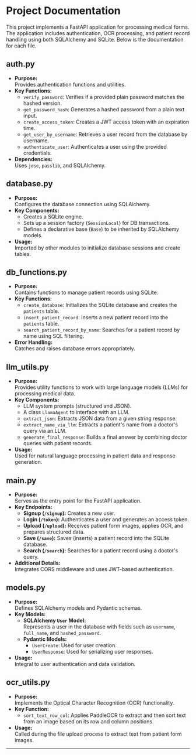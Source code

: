 
# Project Documentation

This project implements a FastAPI application for processing medical forms. The application includes authentication, OCR processing, and patient record handling using both SQLAlchemy and SQLite. Below is the documentation for each file.

## auth.py
- **Purpose:**  
  Provides authentication functions and utilities.
- **Key Functions:**  
  - `verify_password`: Verifies if a provided plain password matches the hashed version.
  - `get_password_hash`: Generates a hashed password from a plain text input.
  - `create_access_token`: Creates a JWT access token with an expiration time.
  - `get_user_by_username`: Retrieves a user record from the database by username.
  - `authenticate_user`: Authenticates a user using the provided credentials.
- **Dependencies:**  
  Uses `jose`, `passlib`, and SQLAlchemy.

## database.py
- **Purpose:**  
  Configures the database connection using SQLAlchemy.
- **Key Components:**  
  - Creates a SQLite engine.
  - Sets up a session factory (`SessionLocal`) for DB transactions.
  - Defines a declarative base (`Base`) to be inherited by SQLAlchemy models.
- **Usage:**  
  Imported by other modules to initialize database sessions and create tables.

## db_functions.py
- **Purpose:**  
  Contains functions to manage patient records using SQLite.
- **Key Functions:**  
  - `create_database`: Initializes the SQLite database and creates the `patients` table.
  - `insert_patient_record`: Inserts a new patient record into the `patients` table.
  - `search_patient_record_by_name`: Searches for a patient record by name using SQL filtering.
- **Error Handling:**  
  Catches and raises database errors appropriately.

## llm_utils.py
- **Purpose:**  
  Provides utility functions to work with large language models (LLMs) for processing medical data.
- **Key Components:**  
  - LLM system prompts (structured and JSON).
  - A class `LlamaAgent` to interface with an LLM.
  - `extract_json`: Extracts JSON data from a given string response.
  - `extract_name_via_llm`: Extracts a patient's name from a doctor's query via an LLM.
  - `generate_final_response`: Builds a final answer by combining doctor queries with patient records.
- **Usage:**  
  Used for natural language processing in patient data and response generation.

## main.py
- **Purpose:**  
  Serves as the entry point for the FastAPI application.
- **Key Endpoints:**  
  - **Signup (`/signup`):** Creates a new user.
  - **Login (`/token`):** Authenticates a user and generates an access token.
  - **Upload (`/upload`):** Receives patient form images, applies OCR, and prepares structured data.
  - **Save (`/save`):** Saves (inserts) a patient record into the SQLite database.
  - **Search (`/search`):** Searches for a patient record using a doctor's query.
- **Additional Details:**  
  Integrates CORS middleware and uses JWT-based authentication.

## models.py
- **Purpose:**  
  Defines SQLAlchemy models and Pydantic schemas.
- **Key Models:**  
  - **SQLAlchemy `User` Model:**  
    Represents a user in the database with fields such as `username`, `full_name`, and `hashed_password`.
  - **Pydantic Models:**  
    - `UserCreate`: Used for user creation.
    - `UserResponse`: Used for serializing user responses.
- **Usage:**  
  Integral to user authentication and data validation.

## ocr_utils.py
- **Purpose:**  
  Implements the Optical Character Recognition (OCR) functionality.
- **Key Function:**  
  - `sort_text_row_col`: Applies PaddleOCR to extract and then sort text from an image based on its row and column positions.
- **Usage:**  
  Called during the file upload process to extract text from patient form images.

---

